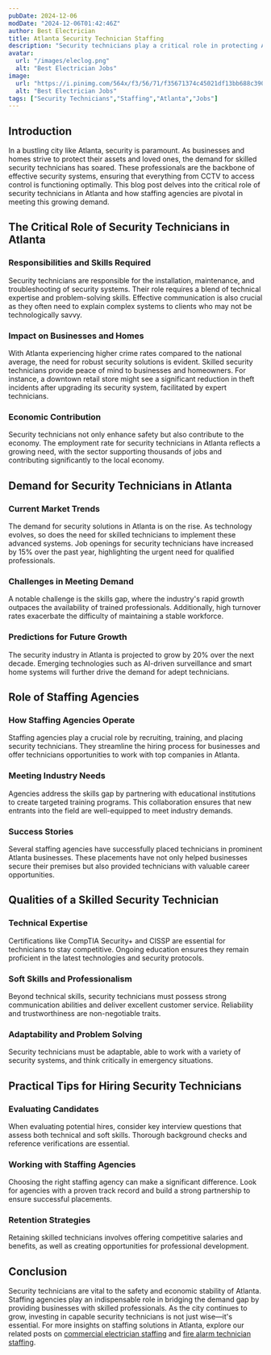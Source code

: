 ```yaml
---
pubDate: 2024-12-06
modDate: "2024-12-06T01:42:46Z"
author: Best Electrician
title: Atlanta Security Technician Staffing
description: "Security technicians play a critical role in protecting Atlanta's businesses and homes. Explore how staffing agencies are addressing the demand for skilled professionals to install and maintain security systems."
avatar:
  url: "/images/eleclog.png"
  alt: "Best Electrician Jobs"
image:
  url: "https://i.pinimg.com/564x/f3/56/71/f35671374c45021df13bb688c390a3a2.jpg"
  alt: "Best Electrician Jobs"
tags: ["Security Technicians","Staffing","Atlanta","Jobs"]
---
```


## Introduction

In a bustling city like Atlanta, security is paramount. As businesses and homes strive to protect their assets and loved ones, the demand for skilled security technicians has soared. These professionals are the backbone of effective security systems, ensuring that everything from CCTV to access control is functioning optimally. This blog post delves into the critical role of security technicians in Atlanta and how staffing agencies are pivotal in meeting this growing demand.

## The Critical Role of Security Technicians in Atlanta

### Responsibilities and Skills Required

Security technicians are responsible for the installation, maintenance, and troubleshooting of security systems. Their role requires a blend of technical expertise and problem-solving skills. Effective communication is also crucial as they often need to explain complex systems to clients who may not be technologically savvy.

### Impact on Businesses and Homes

With Atlanta experiencing higher crime rates compared to the national average, the need for robust security solutions is evident. Skilled security technicians provide peace of mind to businesses and homeowners. For instance, a downtown retail store might see a significant reduction in theft incidents after upgrading its security system, facilitated by expert technicians.

### Economic Contribution

Security technicians not only enhance safety but also contribute to the economy. The employment rate for security technicians in Atlanta reflects a growing need, with the sector supporting thousands of jobs and contributing significantly to the local economy.

## Demand for Security Technicians in Atlanta

### Current Market Trends

The demand for security solutions in Atlanta is on the rise. As technology evolves, so does the need for skilled technicians to implement these advanced systems. Job openings for security technicians have increased by 15% over the past year, highlighting the urgent need for qualified professionals.

### Challenges in Meeting Demand

A notable challenge is the skills gap, where the industry's rapid growth outpaces the availability of trained professionals. Additionally, high turnover rates exacerbate the difficulty of maintaining a stable workforce.

### Predictions for Future Growth

The security industry in Atlanta is projected to grow by 20% over the next decade. Emerging technologies such as AI-driven surveillance and smart home systems will further drive the demand for adept technicians.

## Role of Staffing Agencies

### How Staffing Agencies Operate

Staffing agencies play a crucial role by recruiting, training, and placing security technicians. They streamline the hiring process for businesses and offer technicians opportunities to work with top companies in Atlanta.

### Meeting Industry Needs

Agencies address the skills gap by partnering with educational institutions to create targeted training programs. This collaboration ensures that new entrants into the field are well-equipped to meet industry demands.

### Success Stories

Several staffing agencies have successfully placed technicians in prominent Atlanta businesses. These placements have not only helped businesses secure their premises but also provided technicians with valuable career opportunities.

## Qualities of a Skilled Security Technician

### Technical Expertise

Certifications like CompTIA Security+ and CISSP are essential for technicians to stay competitive. Ongoing education ensures they remain proficient in the latest technologies and security protocols.

### Soft Skills and Professionalism

Beyond technical skills, security technicians must possess strong communication abilities and deliver excellent customer service. Reliability and trustworthiness are non-negotiable traits.

### Adaptability and Problem Solving

Security technicians must be adaptable, able to work with a variety of security systems, and think critically in emergency situations.

## Practical Tips for Hiring Security Technicians

### Evaluating Candidates

When evaluating potential hires, consider key interview questions that assess both technical and soft skills. Thorough background checks and reference verifications are essential.

### Working with Staffing Agencies

Choosing the right staffing agency can make a significant difference. Look for agencies with a proven track record and build a strong partnership to ensure successful placements.

### Retention Strategies

Retaining skilled technicians involves offering competitive salaries and benefits, as well as creating opportunities for professional development.

## Conclusion

Security technicians are vital to the safety and economic stability of Atlanta. Staffing agencies play an indispensable role in bridging the demand gap by providing businesses with skilled professionals. As the city continues to grow, investing in capable security technicians is not just wise—it's essential. For more insights on staffing solutions in Atlanta, explore our related posts on [commercial electrician staffing](/posts/atlanta-commercial-electrician-staffing) and [fire alarm technician staffing](/posts/atlanta-fire-alarm-technician-staffing).